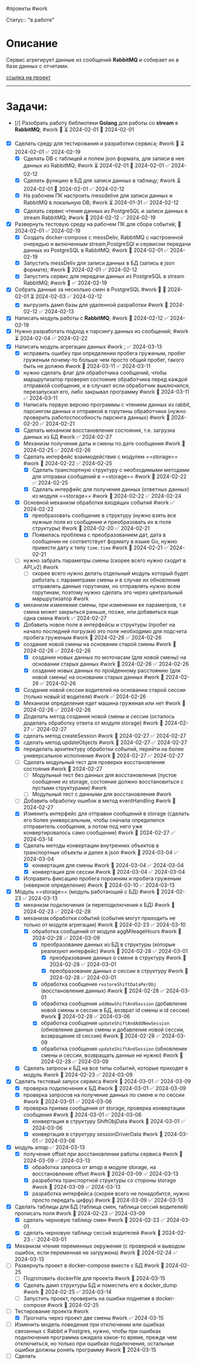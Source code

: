 #проекты
#work

Статус:: "в работе"
# Описание
Сервис агрегирует данные из сообщений __RabbitMQ__ и собирает их в базе данных с отчетами.

[ссылка на проект](https://github.com/SouthUral/agg-data-per-shift)

___

# Задачи:
- [/] Разобрать работу библиотеки __Golang__  для работы со __stream__ в __RabbitMQ__; #work  🔼 ⏳ 2024-02-01 📅 2024-02-01
- [x] Сделать среду для тестирования и разработки сервиса; #work 🔼 ⏳ 2024-02-01 ✅ 2024-02-19
	- [x] Сделать DB с таблицей и полем json  формата, для записи в нее данных из RabbitMQ; #work ⏳ 2024-02-01 📅 2024-02-01 ✅ 2024-02-12
	- [x] Сделать функцию в БД для записи данных в таблицу; #work ⏳ 2024-02-01 📅 2024-02-01 ✅ 2024-02-12
	- [x] На рабочем ПК настроить messdelive для записи данных и RabbitMQ в локальную DB; #work ⏳ 2024-01-31 ✅ 2024-02-12
	- [x] Сделать сервис чтения данных из PostgreSQL и записи данных в stream RabbitMQ; #work 📅 2024-02-12 ✅ 2024-02-19
- [x] Развернуть тестовую среду на рабочем ПК для сбора событий; 📅 2024-02-01 ✅ 2024-02-19
	- [x] Создать  docker-compose c messDeliv, RabbitMQ с настроенной очередью и включенным stream,PostgreSQl и сервисом передачи данных из PostgreSQL в RabbitMQ; #work 📅 2024-02-01 ✅ 2024-02-19
	- [x] Запустить messDeliv для записи данных в БД (запись в json формате); #work 📅 2024-02-01 ✅ 2024-02-12
	- [x] Запустить сервис для передачи данных из PostgreSQL в stream RabbitMQ; #work  📅 ✅ 2024-02-19
- [x] Собрать данные за несколько смен в PostgreSQL #work 🔼 🛫 2024-02-01 ⏳ 2024-02-03 ✅ 2024-02-12
	- [x] выгрузить дамп базы для удаленной разработки #work 📅 2024-02-12 ✅ 2024-02-13
- [x] Написать модуль работы с __RabbitMQ__; #work 📅 2024-02-12 ✅ 2024-02-19
- [x] Нужно разработать подход к парсингу данных из сообщений; #work ⏳ 2024-02-04 ✅ 2024-02-22
- [x] Написать модуль агрегации данных #work ; ✅ 2024-03-13
	- [x] исправить ошибку при определении пробега груженым, пробег груженым почему-то больше чем просто общий пробег, такого быть не должно #work 📅 2024-03-11 ✅ 2024-03-11
	- [x] нужно сделать флаг для обработчика сообщений, чтобы маршрутизатор проверял состояние обработчика перед каждой отправкой сообщения, и в случает если обработчик выключился, перезапускал его, либо закрывал программу #work 📅 2024-03-11 ✅ 2024-03-11
	- [x] Написать первую версию программы с чтением данных из rabbit, парсингом данных и отправкой в горутины обработчики (нужно проверить работоспособность парсинга данных) #work 📅 2024-02-20 ✅ 2024-02-21
	- [x] Сделать механизм восстановления состояния, т.е. загрузка данных из БД #work ✅ 2024-02-27
	- [x] Механизм получения даты и смены по дате сообщения #work 📅 2024-02-25 ✅ 2024-02-26
	- [x] Сделать интерфейс взаимодействия с модулем ==storage== #work 📅 2024-02-22 ✅ 2024-02-25
		- [x] Сделать транспортную структуру с необходимыми методами для отправки сообщений в ==storage== #work 📅 2024-02-22 ✅ 2024-02-25
		- [x] Сделать интерфейс для получения данных (ответных данных) из модуля ==storage== #work 📅 2024-02-22 ✅ 2024-02-24
	- [x] Основной механизм обработки входящих событий #work ✅ 2024-02-22
		- [x] преобразовать сообщение в структуру (нужно взять все нужные поля из сообщения и преобразовать их в поля структуры) #work 📅 2024-02-20 ✅ 2024-02-21
		- [x] Появилась проблема с преобразованием дат, дата в сообщении не соответствует формату в языке Go, нужно привести дату к типу `time.time` #work 📅 2024-02-21 ✅ 2024-02-21
	- [ ] нужно забрать параметры смены (скорее всего нужно сходит в API_v2) #work 
		- [ ] скорее всего нужно делать отдельный модуль который будет работать с параметрами смены и в случае их обновления отправлять данные горутинам, но отправлять нужно всем горутинам, поэтому нужно сделать это через центральный маршрутизатор #work
	- [x] механизм изменение смены, при изменении ее параметров, т.е смена может закрыться раньше, позже, или добавиться еще одна смена #work ✅ 2024-02-27
	- [x] Добавить новое поле в интерфейсы и структуры (пробег на начало последней погрузки) это поле необходимо для подсчета пробега груженым #work 📅 2024-02-26 ✅ 2024-02-26
	- [x] создание новой смены на основании старой смены #work 📅 2024-02-26 ✅ 2024-02-26
		- [x] создание новых данных по моточасам (для новой смены) на основании старых данных #work 📅 2024-02-26 ✅ 2024-02-26
		- [x] создание новых данных по пройденному расстоянию (для новой смены) на основании старых данных #work 📅 2024-02-26 ✅ 2024-02-26
	- [x] Создание новой сессии водителей на основании старой сессии (только новый id водителя) #work ✅ 2024-02-26
	- [x] Механизм определения едет машина груженая или нет #work 📅 2024-02-26 ✅ 2024-02-26
	- [x] Доделать метод создания новой смены и сессии (осталось доделать обработку ответа от модуля storage) #work 📅 2024-02-27 ✅ 2024-02-27
	- [x] сделать метод createSession #work 📅 2024-02-27 ✅ 2024-02-27
	- [x] сделать метод updateObjects #work 📅 2024-02-27 ✅ 2024-02-27
	- [x] переделать архитектуру обработки событий, перейти на более универсальное исполнение #work 📅 2024-02-27 ✅ 2024-02-27
	- [ ] Сделать модульный тест для проверки восстановления состояния #work 📅 2024-02-27 
		- [ ] Модульный тест без данных для восстановления (пустое сообщение из storage, состояние должно восстановиться с пустыми структурами) #work 
		- [ ] Модульный тест с данными для восстановления #work 
	- [ ] Добавить обработку ошибок в метод eventHandling #work 📅 2024-02-27 
	- [x] Изменить интерфейс для отправки сообщений в storage (сделать его более универсальным, чтобы сначала определялся отправитель сообщения, а потом под него уже конвертировалось само сообщение) #work 📅 2024-02-27 ✅ 2024-03-14
	- [x] Сделать методы конвертации внутренних объектов в транспортные объекты и далее в json #work 📅 2024-03-04 ✅ 2024-03-04
		- [x] конвертация для смены #work 📅 2024-03-04 ✅ 2024-03-04
		- [x] конвертация для сессии #work 📅 2024-03-04 ✅ 2024-03-04
	- [x] Исправить фиксацию пробега порожним и пробега груженым (неверное определение) #work 📅 2024-03-10 ✅ 2024-03-13
- [x] Модуль ==storage== (модуль работающий с БД) #work 📅 2024-02-23 ✅ 2024-03-13
	- [x] механизм подключения (и переподключения к БД) #work 📅 2024-02-23 ✅ 2024-02-28
	- [x] механизм обработки событий (события могут приходить не только от модуля агрегации) #work 📅 2024-02-23 ✅ 2024-03-10
		- [x] обработка сообщений от модуля aggMileageHours #work 📅 2024-02-28 ✅ 2024-03-09
			- [x] преобразование данных из БД в структуры (которые реализуют интерфейс) #work 📅 2024-02-28 ✅ 2024-03-01
				- [x] преобразование данных о смене в структуру #work 📅 2024-02-28 ✅ 2024-03-01
				- [x] преобразование данных о сессии в структуру #work 📅 2024-02-28 ✅ 2024-03-01
			- [x] обработка сообщения `restoreShiftDataPerObj` (восстановление данных) #work 📅 2024-02-28 ✅ 2024-03-01
			- [x] обработка сообщения `addNewShiftAndSession` (добавление новой смены и сессии в БД, возврат id смены и id сессии) #work 📅 2024-02-28 ✅ 2024-03-06
			- [x] обработка сообщения `updateShiftAndAddNewSession` (обновление данных смены и добавление новой сессии, возвращение id сессии) #work 📅 2024-02-28 ✅ 2024-03-09
			- [x] обработка сообщения `updateShiftAndSession` (обновление смены и сессии, возвращать данные не нужно) #work 📅 2024-02-28 ✅ 2024-03-09
	- [x] Сделать запросы к БД на все типы событий, которые приходят в модуль #work 📅 2024-02-23 ✅ 2024-03-09
- [x] Сделать тестовый запуск сервиса #work 📅 2024-03-01 ✅ 2024-03-09
	- [x] проверка подключения к БД #work 📅 2024-03-01 ✅ 2024-03-09
	- [x] проверка запросов на получение данных по смене и по сессии #work 📅 2024-03-01 ✅ 2024-03-06
	- [x] проверка приема сообщения от storage, проверка конвертации сообщения #work 📅 2024-03-01 ✅ 2024-03-06
		- [x] конвертация в структуру ShiftObjData #work 📅 2024-03-01 ✅ 2024-03-06
		- [x] конвертация в структуру sessionDriverData #work 📅 2024-03-01 ✅ 2024-03-06
- [x] модуль amqp ✅ 2024-03-13
	- [x] получение offset при восстановлении работы сервиса #work 📅 2024-03-09 ✅ 2024-03-13
		- [x] обработка запроса от amqp в модуле storage,  на восстановление offset #work 📅 2024-03-09 ✅ 2024-03-13
		- [x] разработка транспортной структуры со стороны storage #work 📅 2024-03-09 ✅ 2024-03-13
		- [x] разработка интерфейса (скорее всего не понадобится, нужно просто передать цифру) #work 📅 2024-03-09 ✅ 2024-03-13
- [x] Сделать таблицы для БД (таблица смен, таблица сессий водителей) прописать поля #work 📅 2024-02-23 ✅ 2024-03-09
	- [x] сделать черновую таблицу смен #work 📅 2024-02-23 ✅ 2024-03-01
	- [x] сделать черновую таблицу сессий водителей #work 📅 2024-02-23 ✅ 2024-03-01
- [x] Механизм чтения переменных окружения (с проверкой и выводом ошибок, если переменная не загружена) #work 📅 2024-02-24 ✅ 2024-03-13
- [ ] Развернуть проект в docker-compose вместе с БД #work 📅 2024-02-25 
	- [ ] Подготовить dockerfile для проекта #work 📅 2024-03-15 
	- [x] Сделать дамп структуры БД и поместить его в docker_dump #work 📅 2024-02-25 ✅ 2024-03-14
	- [ ] Запустить проект, проверить на ошибки поднятия в docker-compose #work 📅 2024-02-25 
- [ ] Тестирование проекта #work 
	- [x] Прогнать через проект две смены #work ✅ 2024-03-15
- [ ] Изменить модель поведения при отключении или ошибках связанных с Rabbit и Postgres, нужно,  чтобы при ошибках подключения программа ожидала какое-то вряме, прежде чем отключиться, но только при ошибках подключения, остальные ошибки должны ронять программу #work 📅 2024-03-15 
- [ ] Сделать 